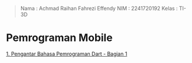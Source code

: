 > Nama : Achmad Raihan Fahrezi Effendy
> NIM : 2241720192
> Kelas : TI-3D

# Pemrograman Mobile
 [1. Pengantar Bahasa Pemrograman Dart - Bagian 1](/week_2)

